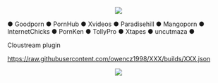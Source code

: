  <p align="center"> <img src="https://capsule-render.vercel.app/api?type=waving&height=300&color=gradient&text=XXX%20Repo&animation=twinkling&reversal=true" </p>

● Goodporn ● PornHub ● Xvideos
● Paradisehill ● Mangoporn
● InternetChicks ● PornKen
● TollyPro ● Xtapes ● uncutmaza
●
 
Cloustream plugin

https://raw.githubusercontent.com/owencz1998/XXX/builds/XXX.json

<p align="center"> <img src="https://www.reddit.com/r/ExoticaGirls4kPics/s/civSruhLy7" </p>

